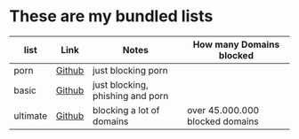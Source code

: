 # These are my bundled lists

list | Link | Notes | How many Domains blocked
-----|------|-------|--------------------------
porn |[Github](https://raw.githubusercontent.com/ultimate-pihole-list/list/main/blacklist/lists/porn.txt) | just blocking porn |
basic | [Github](https://raw.githubusercontent.com/ultimate-pihole-list/list/main/blacklist/lists/basic.txt) | just blocking, phishing and porn |
ultimate | [Github](https://raw.githubusercontent.com/ultimate-pihole-list/list/main/blacklist/lists/ultimate.txt) | blocking a lot of domains | over 45.000.000 blocked domains
